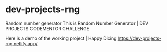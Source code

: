 # dev-projects-rng
Random number generator
This is Random Number Generator | DEV PROJECTS CODEMENTOR CHALLENGE

Here is a demo of the working project | Happy Dicing
https://dev-projects-rng.netlify.app/

